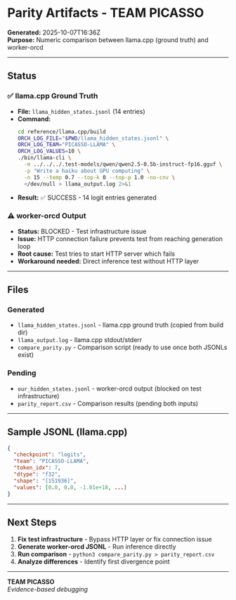 # Parity Artifacts - TEAM PICASSO

**Generated:** 2025-10-07T16:36Z  
**Purpose:** Numeric comparison between llama.cpp (ground truth) and worker-orcd

---

## Status

### ✅ llama.cpp Ground Truth
- **File:** `llama_hidden_states.jsonl` (14 entries)
- **Command:**
  ```bash
  cd reference/llama.cpp/build
  ORCH_LOG_FILE="$PWD/llama_hidden_states.jsonl" \
  ORCH_LOG_TEAM="PICASSO-LLAMA" \
  ORCH_LOG_VALUES=10 \
  ./bin/llama-cli \
    -m ../../../.test-models/qwen/qwen2.5-0.5b-instruct-fp16.gguf \
    -p "Write a haiku about GPU computing" \
    -n 15 --temp 0.7 --top-k 0 --top-p 1.0 -no-cnv \
    </dev/null > llama_output.log 2>&1
  ```
- **Result:** ✅ SUCCESS - 14 logit entries generated

### ⚠️ worker-orcd Output
- **Status:** BLOCKED - Test infrastructure issue
- **Issue:** HTTP connection failure prevents test from reaching generation loop
- **Root cause:** Test tries to start HTTP server which fails
- **Workaround needed:** Direct inference test without HTTP layer

---

## Files

### Generated
- `llama_hidden_states.jsonl` - llama.cpp ground truth (copied from build dir)
- `llama_output.log` - llama.cpp stdout/stderr
- `compare_parity.py` - Comparison script (ready to use once both JSONLs exist)

### Pending
- `our_hidden_states.jsonl` - worker-orcd output (blocked on test infrastructure)
- `parity_report.csv` - Comparison results (pending both inputs)

---

## Sample JSONL (llama.cpp)

```json
{
  "checkpoint": "logits",
  "team": "PICASSO-LLAMA",
  "token_idx": 7,
  "dtype": "f32",
  "shape": "[151936]",
  "values": [0.0, 0.0, -1.01e+18, ...]
}
```

---

## Next Steps

1. **Fix test infrastructure** - Bypass HTTP layer or fix connection issue
2. **Generate worker-orcd JSONL** - Run inference directly
3. **Run comparison** - `python3 compare_parity.py > parity_report.csv`
4. **Analyze differences** - Identify first divergence point

---

**TEAM PICASSO**  
*Evidence-based debugging*
